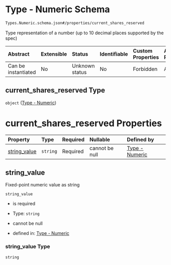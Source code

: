 # Type - Numeric Schema

```txt
Types.Numeric.schema.json#/properties/current_shares_reserved
```

Type representation of a number (up to 10 decimal places supported by the spec)

| Abstract            | Extensible | Status         | Identifiable | Custom Properties | Additional Properties | Access Restrictions | Defined In                                                                                  |
| :------------------ | :--------- | :------------- | :----------- | :---------------- | :-------------------- | :------------------ | :------------------------------------------------------------------------------------------ |
| Can be instantiated | No         | Unknown status | No           | Forbidden         | Allowed               | none                | [StockPlan.schema.json*](../../schema/objects/StockPlan.schema.json "open original schema") |

## current_shares_reserved Type

`object` ([Type - Numeric](stockplan-properties-type---numeric.md))

# current_shares_reserved Properties

| Property                      | Type     | Required | Nullable       | Defined by                                                                                                |
| :---------------------------- | :------- | :------- | :------------- | :-------------------------------------------------------------------------------------------------------- |
| [string_value](#string_value) | `string` | Required | cannot be null | [Type - Numeric](numeric-properties-string_value.md "Types.Numeric.schema.json#/properties/string_value") |

## string_value

Fixed-point numeric value as string

`string_value`

*   is required

*   Type: `string`

*   cannot be null

*   defined in: [Type - Numeric](numeric-properties-string_value.md "Types.Numeric.schema.json#/properties/string_value")

### string_value Type

`string`
